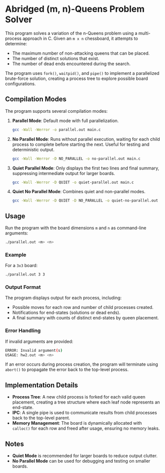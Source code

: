 # Abridged (m, n)-Queens Problem Solver

This program solves a variation of the n-Queens problem using a multi-process approach in C. Given an `m x n` chessboard, it attempts to determine:
- The maximum number of non-attacking queens that can be placed.
- The number of distinct solutions that exist.
- The number of dead ends encountered during the search.

The program uses `fork()`, `waitpid()`, and `pipe()` to implement a parallelized brute-force solution, creating a process tree to explore possible board configurations.

## Compilation Modes

The program supports several compilation modes:

1. **Parallel Mode**: Default mode with full parallelization.
   ```bash
   gcc -Wall -Werror -o parallel.out main.c
   ```

2. **No Parallel Mode**: Runs without parallel execution, waiting for each child process to complete before starting the next. Useful for testing and deterministic output.
   ```bash
   gcc -Wall -Werror -D NO_PARALLEL -o no-parallel.out main.c
   ```

3. **Quiet Parallel Mode**: Only displays the first two lines and final summary, suppressing intermediate output for larger boards.
   ```bash
   gcc -Wall -Werror -D QUIET -o quiet-parallel.out main.c
   ```

4. **Quiet No Parallel Mode**: Combines quiet and non-parallel modes.
   ```bash
   gcc -Wall -Werror -D QUIET -D NO_PARALLEL -o quiet-no-parallel.out main.c
   ```

## Usage

Run the program with the board dimensions `m` and `n` as command-line arguments:

```bash
./parallel.out <m> <n>
```

### Example

For a `3x3` board:
```bash
./parallel.out 3 3
```

### Output Format

The program displays output for each process, including:
- Possible moves for each row and number of child processes created.
- Notifications for end-states (solutions or dead ends).
- A final summary with counts of distinct end-states by queen placement.

### Error Handling

If invalid arguments are provided:
```bash
ERROR: Invalid argument(s)
USAGE: hw2.out <m> <n>
```

If an error occurs during process creation, the program will terminate using `abort()` to propagate the error back to the top-level process.

## Implementation Details

- **Process Tree**: A new child process is forked for each valid queen placement, creating a tree structure where each leaf node represents an end-state.
- **IPC**: A single pipe is used to communicate results from child processes back to the top-level parent.
- **Memory Management**: The board is dynamically allocated with `calloc()` for each row and freed after usage, ensuring no memory leaks.

## Notes

- **Quiet Mode** is recommended for larger boards to reduce output clutter.
- **No Parallel Mode** can be used for debugging and testing on smaller boards.
